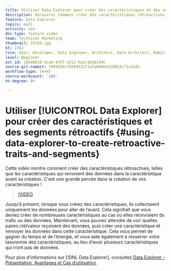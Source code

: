 ```yaml
---
title: Utiliser Data Explorer pour créer des caractéristiques et des segments rétroactifs
description: Découvrez comment créer des caractéristiques rétroactives, telles que les caractéristiques qui renvoient des données dans la caractéristique avant sa création. C'est une grande percée dans la création de vos caractéristiques !
feature: Data Explorer
topics: null
activity: use
doc-type: feature video
team: Technical Marketing
thumbnail: 25169.jpg
kt: 1762
role: User, Developer, Data Engineer, Architect, Data Architect, Admin, Leader
level: Beginner
exl-id: 1bb40810-dca9-475f-a312-6e2c1be8149c
source-git-commit: 2094d3bcf658913171afa848e4228653c71c41de
workflow-type: tm+mt
source-wordcount: '165'
ht-degree: 0%

---
```


# Utiliser [!UICONTROL Data Explorer] pour créer des caractéristiques et des segments rétroactifs {#using-data-explorer-to-create-retroactive-traits-and-segments}

Cette vidéo montre comment créer des caractéristiques rétroactives, telles que les caractéristiques qui renvoient des données dans la caractéristique avant sa création. C&#39;est une grande percée dans la création de vos caractéristiques !

>[!VIDEO](https://video.tv.adobe.com/v/25169/?quality=12)

Jusqu’à présent, lorsque vous créiez des caractéristiques, ils collectaient uniquement les données pour aller de l’avant. Cela signifiait que vous deviez créer de nombreuses caractéristiques au cas où elles recevraient du trafic ou des données. Maintenant, vous pouvez attendre de voir quelles paires clé/valeur reçoivent des données, puis créer une caractéristique et renvoyer les données dans cette caractéristique. Cela vous permet de gagner du temps et de l’énergie, et vous aide également à resserrer votre taxonomie des caractéristiques, au lieu d’avoir plusieurs caractéristiques qui n’ont pas de données.

Pour plus d’informations sur [!DNL Data Explorer], consultez [Data Explorer - Présentation, Avantages et Cas d’utilisation](https://experiencecloud.adobe.com/resources/help/en_US/aam/data-explorer.html).
